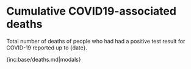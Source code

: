 ﻿# Cumulative COVID19-associated deaths

Total number of deaths of people who had had a positive test result for COVID-19 reported up to {date}.

{inc:base/deaths.md|modals}
